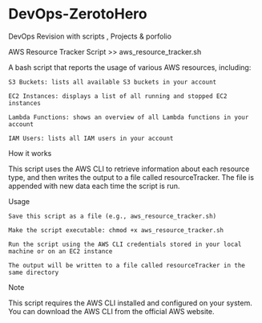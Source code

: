 # DevOps-ZerotoHero
DevOps Revision with scripts , Projects &amp; porfolio



AWS Resource Tracker Script  >> aws_resource_tracker.sh

A bash script that reports the usage of various AWS resources, including:

    S3 Buckets: lists all available S3 buckets in your account

    EC2 Instances: displays a list of all running and stopped EC2 instances

    Lambda Functions: shows an overview of all Lambda functions in your account

    IAM Users: lists all IAM users in your account

How it works

This script uses the AWS CLI to retrieve information about each resource type, and then writes the output to a file called resourceTracker. The file is appended with new data each time the script is run.

Usage

    Save this script as a file (e.g., aws_resource_tracker.sh)

    Make the script executable: chmod +x aws_resource_tracker.sh

    Run the script using the AWS CLI credentials stored in your local machine or on an EC2 instance

    The output will be written to a file called resourceTracker in the same directory

Note

This script requires the AWS CLI installed and configured on your system. You can download the AWS CLI from the official AWS website.
